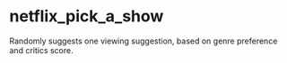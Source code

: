 # netflix_pick_a_show
Randomly suggests one viewing suggestion, based on genre preference and critics score. 
